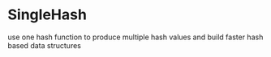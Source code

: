 # SingleHash
use one hash function to produce multiple hash values and build faster hash based data structures
